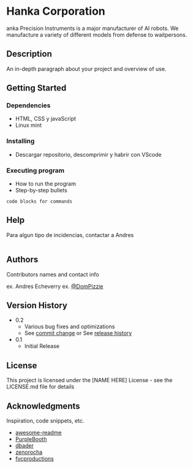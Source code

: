 # Hanka Corporation

anka Precision Instruments is a major manufacturer of AI robots. We manufacture a variety of different models from defense to waitpersons.

## Description

An in-depth paragraph about your project and overview of use.

## Getting Started

### Dependencies

* HTML, CSS y javaScript
* Linux mint

### Installing

* Descargar repositorio, descomprimir y habrir con VScode


### Executing program

* How to run the program
* Step-by-step bullets
```
code blocks for commands
```

## Help

Para algun tipo de incidencias, contactar a Andres
```

```

## Authors

Contributors names and contact info

ex. Andres Echeverry 
ex. [@DomPizzie](https://twitter.com/dompizzie)

## Version History

* 0.2
    * Various bug fixes and optimizations
    * See [commit change]() or See [release history]()
* 0.1
    * Initial Release

## License

This project is licensed under the [NAME HERE] License - see the LICENSE.md file for details

## Acknowledgments

Inspiration, code snippets, etc.
* [awesome-readme](https://github.com/matiassingers/awesome-readme)
* [PurpleBooth](https://gist.github.com/PurpleBooth/109311bb0361f32d87a2)
* [dbader](https://github.com/dbader/readme-template)
* [zenorocha](https://gist.github.com/zenorocha/4526327)
* [fvcproductions](https://gist.github.com/fvcproductions/1bfc2d4aecb01a834b46)
